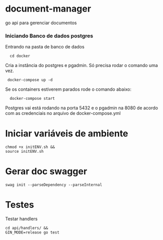 # document-manager

go api para gerenciar documentos

### Iniciando Banco de dados postgres

Entrando na pasta de banco de dados

```shell
  cd docker
```

Cria a instância do postgres e pgadmin. Só precisa rodar o comando uma vez.

```shell
 docker-compose up -d
```

Se os containers estiverem parados rode o comando abaixo:

```shell
  docker-compose start
```

Postgres vai está rodando na porta 5432 e o pgadmin na 8080 de acordo com as credenciais no arquivo de docker-compose.yml

# Iniciar variáveis de ambiente

```shell
chmod +x initENV.sh &&
source initENV.sh
```

# Gerar doc swagger

```shell
swag init --parseDependency --parseInternal
```

# Testes

Testar handlers

```
cd api/handlers/ && 
GIN_MODE=release go test
```
